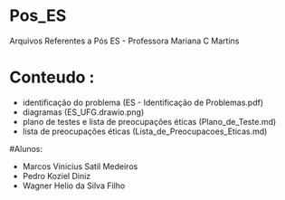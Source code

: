 # Pos_ES
Arquivos Referentes a Pós ES - Professora Mariana C Martins

# Conteudo :
- identificação do problema (ES - Identificação de Problemas.pdf)
- diagramas (ES_UFG.drawio.png)
-  plano de testes e lista de preocupações éticas (Plano_de_Teste.md)
-  lista de preocupações éticas (Lista_de_Preocupacoes_Eticas.md)

#Alunos:
- Marcos Vinicius Satil Medeiros
- Pedro Koziel Diniz
- Wagner Helio da Silva Filho
